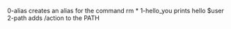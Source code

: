 0-alias creates an alias for the command rm *
1-hello_you prints hello $user
2-path adds /action to the PATH
